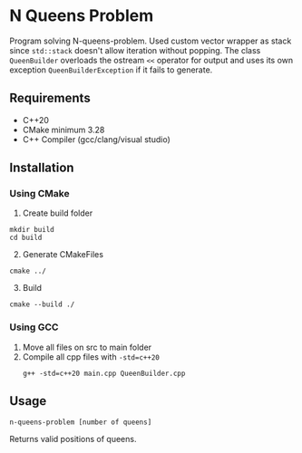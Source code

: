 # N Queens Problem
Program solving N-queens-problem. Used custom vector wrapper as stack since `std::stack` doesn't allow iteration without popping.
The class `QueenBuilder` overloads the ostream `<<` operator for output and uses its own exception `QueenBuilderException` if it fails to generate.

## Requirements
- C++20
- CMake minimum 3.28
- C++ Compiler (gcc/clang/visual studio)

## Installation
### Using CMake
1. Create build folder
```
mkdir build
cd build
```
2. Generate CMakeFiles
```
cmake ../
```
3. Build
```
cmake --build ./
```
### Using GCC
1. Move all files on src to main folder
2. Compile all cpp files with `-std=c++20`
   ```
   g++ -std=c++20 main.cpp QueenBuilder.cpp 
   ```
## Usage
```
n-queens-problem [number of queens]
```
Returns valid positions of queens.
